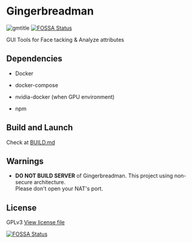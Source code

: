 # Gingerbreadman

![gmtitle](docs/logo/gmtitle.svg) [![FOSSA Status](https://app.fossa.io/api/projects/git%2Bgithub.com%2Fkekeho%2FGingerbreadman.svg?type=shield)](https://app.fossa.io/projects/git%2Bgithub.com%2Fkekeho%2FGingerbreadman?ref=badge_shield)
 
GUI Tools for Face tacking & Analyze attributes

## Dependencies

- Docker

- docker-compose

- nvidia-docker (when GPU environment)

- npm

## Build and Launch

Check at [BUILD.md](BUILD.md)



## Warnings

- **DO NOT BUILD SERVER** of Gingerbreadman.
    This project using non-secure architecture.  
    Please don't open your NAT's port.

## License

GPLv3 [View license file](./LICENSE)


[![FOSSA Status](https://app.fossa.io/api/projects/git%2Bgithub.com%2Fkekeho%2FGingerbreadman.svg?type=large)](https://app.fossa.io/projects/git%2Bgithub.com%2Fkekeho%2FGingerbreadman?ref=badge_large)